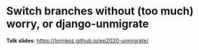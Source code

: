 # Switch branches without (too much) worry, or django-unmigrate

**Talk slides**:
https://lorinkoz.github.io/ep2020-unmigrate/
